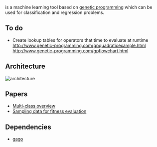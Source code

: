 is a machine learning tool based on [genetic programming](https://www.wikiwand.com/en/Genetic_programming) which can be used for classification and regression problems.

## To do

- Create lookup tables for operators that time to evaluate at runtime
http://www.genetic-programming.com/gpquadraticexample.html
http://www.genetic-programming.com/gpflowchart.html

## Architecture

![architecture](https://docs.google.com/drawings/d/1en_XKo3L65RCiFtu2ftutXYpPE3DO7SBW3qLL36Rdg4/pub?w=960&h=720)

## Papers

- [Multi-class overview](http://dynamics.org/~altenber/UH_ICS/EC_REFS/GP_REFS/IEEE/CEC2001/395.pdf)
- [Sampling data for fitness evaluation](http://eplex.cs.ucf.edu/papers/morse_gecco16.pdf)

## Dependencies

- [gago](https://github.com/MaxHalford/gago)
